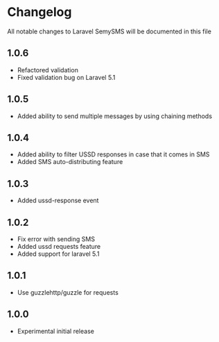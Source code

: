 # Changelog

All notable changes to Laravel SemySMS will be documented in this file

## 1.0.6
- Refactored validation
- Fixed validation bug on Laravel 5.1

## 1.0.5
- Added ability to send multiple messages by using chaining methods

## 1.0.4
- Added ability to filter USSD responses in case that it comes in SMS
- Added SMS auto-distributing feature

## 1.0.3
- Added ussd-response event

## 1.0.2
- Fix error with sending SMS
- Added ussd requests feature
- Added support for laravel 5.1

## 1.0.1
- Use guzzlehttp/guzzle for requests

## 1.0.0
- Experimental initial release
